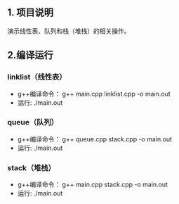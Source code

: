 ## 1. 项目说明
演示线性表、队列和栈（堆栈）的相关操作。


## 2.编译运行
### linklist（线性表）
- g++编译命令： g++ main.cpp linklist.cpp -o main.out
- 运行: ./main.out

### queue（队列）
- g++编译命令： g++ queue.cpp stack.cpp -o main.out
- 运行: ./main.out

### stack（堆栈）
- g++编译命令： g++ main.cpp stack.cpp -o main.out
- 运行: ./main.out